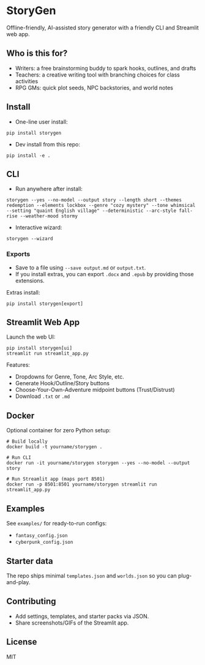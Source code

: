 # StoryGen

Offline-friendly, AI-assisted story generator with a friendly CLI and Streamlit web app.

## Who is this for?
- Writers: a free brainstorming buddy to spark hooks, outlines, and drafts
- Teachers: a creative writing tool with branching choices for class activities
- RPG GMs: quick plot seeds, NPC backstories, and world notes

## Install
- One-line user install:

```
pip install storygen
```

- Dev install from this repo:

```
pip install -e .
```

## CLI
- Run anywhere after install:

```
storygen --yes --no-model --output story --length short --themes redemption --elements lockbox --genre "cozy mystery" --tone whimsical --setting "quaint English village" --deterministic --arc-style fall-rise --weather-mood stormy
```

- Interactive wizard:

```
storygen --wizard
```

### Exports
- Save to a file using `--save output.md` or `output.txt`.
- If you install extras, you can export `.docx` and `.epub` by providing those extensions.

Extras install:

```
pip install storygen[export]
```

## Streamlit Web App
Launch the web UI:

```
pip install storygen[ui]
streamlit run streamlit_app.py
```

Features:
- Dropdowns for Genre, Tone, Arc Style, etc.
- Generate Hook/Outline/Story buttons
- Choose-Your-Own-Adventure midpoint buttons (Trust/Distrust)
- Download `.txt` or `.md`

## Docker
Optional container for zero Python setup:

```
# Build locally
docker build -t yourname/storygen .

# Run CLI
docker run -it yourname/storygen storygen --yes --no-model --output story

# Run Streamlit app (maps port 8501)
docker run -p 8501:8501 yourname/storygen streamlit run streamlit_app.py
```

## Examples
See `examples/` for ready-to-run configs:
- `fantasy_config.json`
- `cyberpunk_config.json`

## Starter data
The repo ships minimal `templates.json` and `worlds.json` so you can plug-and-play.

## Contributing
- Add settings, templates, and starter packs via JSON.
- Share screenshots/GIFs of the Streamlit app.

## License
MIT